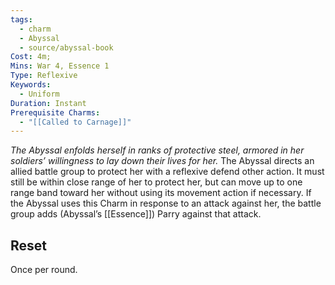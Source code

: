 ```yaml
---
tags:
  - charm
  - Abyssal
  - source/abyssal-book
Cost: 4m; 
Mins: War 4, Essence 1
Type: Reflexive
Keywords:
  - Uniform
Duration: Instant
Prerequisite Charms:
  - "[[Called to Carnage]]"
---
```

*The Abyssal enfolds herself in ranks of protective steel, armored in her soldiers’ willingness to lay down their lives for her.*
The Abyssal directs an allied battle group to protect her with a reflexive defend other action. It must still be within close range of her to protect her, but can move up to one range band toward her without using its movement action if necessary.
If the Abyssal uses this Charm in response to an attack against her, the battle group adds (Abyssal’s [[Essence]]) Parry against that attack.
## Reset 
Once per round.
